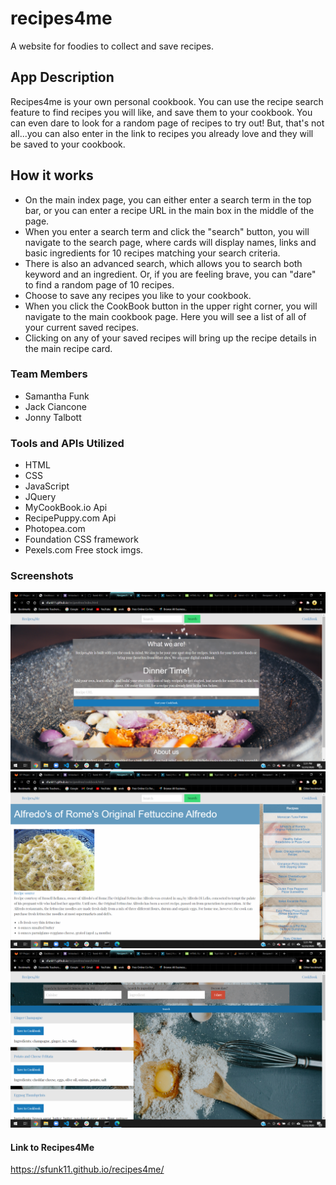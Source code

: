 # recipes4me
A website for foodies to collect and save recipes.

## App Description
Recipes4me is your own personal cookbook.  You can use the recipe search feature to find recipes you will like, and save them to your cookbook. You can even dare to look for a random page of recipes to try out!  But, that's not all...you can also enter in the link to recipes you already love and they will be saved to your cookbook.

## How it works
 * On the main index page, you can either enter a search term in the top bar, or you can enter a recipe URL in the main box in the middle of the page.
 * When you enter a search term and click the "search" button, you will navigate to the search page, where cards will display names, links and basic ingredients for 10 recipes matching your search criteria.
* There is also an advanced search, which allows you to search both keyword and an ingredient.  Or, if you are feeling brave, you can "dare" to find a random page of 10 recipes.
* Choose to save any recipes you like to your cookbook. 
* When you click the CookBook button in the upper right corner,  you will navigate to the main cookbook page. Here you will see a list of all of your current saved recipes.
* Clicking on any of your saved recipes will bring up the recipe details in the main recipe card.

### Team Members
- Samantha Funk
- Jack Ciancone
- Jonny Talbott

### Tools and APIs Utilized
- HTML
- CSS
- JavaScript
- JQuery
- MyCookBook.io Api
- RecipePuppy.com Api
- Photopea.com
- Foundation CSS framework
- Pexels.com Free stock imgs.



### Screenshots

![screenshot](./assets/Screenshot(1).png)
![screenshot](./assets/Screenshot(2).png)
![screenshot](./assets/Screenshot(3).png)



#### Link to Recipes4Me
https://sfunk11.github.io/recipes4me/
